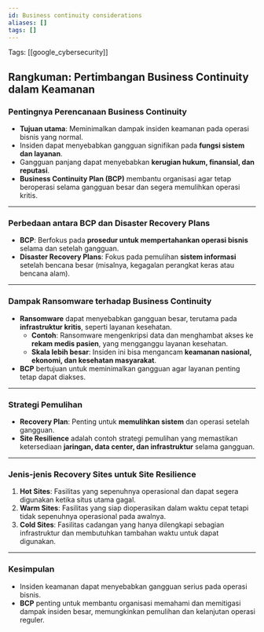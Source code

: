 ```yaml
---
id: Business continuity considerations
aliases: []
tags: []
---
```


Tags: [[google_cybersecurity]]

## **Rangkuman: Pertimbangan Business Continuity dalam Keamanan**

### **Pentingnya Perencanaan Business Continuity**
- **Tujuan utama**: Meminimalkan dampak insiden keamanan pada operasi bisnis yang normal.
- Insiden dapat menyebabkan gangguan signifikan pada **fungsi sistem dan layanan**.
- Gangguan panjang dapat menyebabkan **kerugian hukum, finansial, dan reputasi**.
- **Business Continuity Plan (BCP)** membantu organisasi agar tetap beroperasi selama gangguan besar dan segera memulihkan operasi kritis.

---

### **Perbedaan antara BCP dan Disaster Recovery Plans**
- **BCP**: Berfokus pada **prosedur untuk mempertahankan operasi bisnis** selama dan setelah gangguan.
- **Disaster Recovery Plans**: Fokus pada pemulihan **sistem informasi** setelah bencana besar (misalnya, kegagalan perangkat keras atau bencana alam).

---

### **Dampak Ransomware terhadap Business Continuity**
- **Ransomware** dapat menyebabkan gangguan besar, terutama pada **infrastruktur kritis**, seperti layanan kesehatan.
  - **Contoh**: Ransomware mengenkripsi data dan menghambat akses ke **rekam medis pasien**, yang mengganggu layanan kesehatan.
  - **Skala lebih besar**: Insiden ini bisa mengancam **keamanan nasional, ekonomi, dan kesehatan masyarakat**.
- **BCP** bertujuan untuk meminimalkan gangguan agar layanan penting tetap dapat diakses.

---

### **Strategi Pemulihan**
- **Recovery Plan**: Penting untuk **memulihkan sistem** dan operasi setelah gangguan.
- **Site Resilience** adalah contoh strategi pemulihan yang memastikan ketersediaan **jaringan, data center, dan infrastruktur** selama gangguan.

---

### **Jenis-jenis Recovery Sites untuk Site Resilience**
1. **Hot Sites**: Fasilitas yang sepenuhnya operasional dan dapat segera digunakan ketika situs utama gagal.
2. **Warm Sites**: Fasilitas yang siap dioperasikan dalam waktu cepat tetapi tidak sepenuhnya operasional pada awalnya.
3. **Cold Sites**: Fasilitas cadangan yang hanya dilengkapi sebagian infrastruktur dan membutuhkan tambahan waktu untuk dapat digunakan.

---

### **Kesimpulan**
- Insiden keamanan dapat menyebabkan gangguan serius pada operasi bisnis.
- **BCP** penting untuk membantu organisasi memahami dan memitigasi dampak insiden besar, memungkinkan pemulihan dan kelanjutan operasi reguler.
